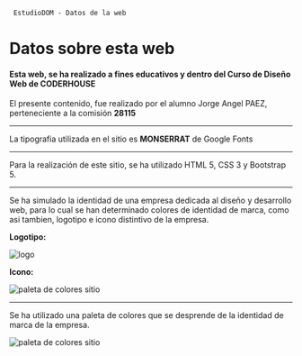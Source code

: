      EstudioDOM - Datos de la web

Datos sobre esta web
====================

#### Esta web, se ha realizado a fines educativos y dentro del Curso de Diseño Web de CODERHOUSE

El presente contenido, fue realizado por el alumno Jorge Angel PAEZ, perteneciente a la comisión **28115**

* * *

La tipografia utilizada en el sitio es **MONSERRAT** de Google Fonts

* * *

Para la realización de este sitio, se ha utilizado HTML 5, CSS 3 y Bootstrap 5.

* * *

Se ha simulado la identidad de una empresa dedicada al diseño y desarrollo web, para lo cual se han determinado colores de identidad de marca, como asi tambien, logotipo e icono distintivo de la empresa.

**Logotipo:**

![logo](https://giorgiocode.github.io/estudiodom/img/Logo.png)

**Icono:**

![paleta de colores sitio](https://giorgiocode.github.io/estudiodom/img//Icono.png)

* * *

Se ha utilizado una paleta de colores que se desprende de la identidad de marca de la empresa.

![paleta de colores sitio](https://giorgiocode.github.io/estudiodom/img/paleta_estudiodom.JPG)

